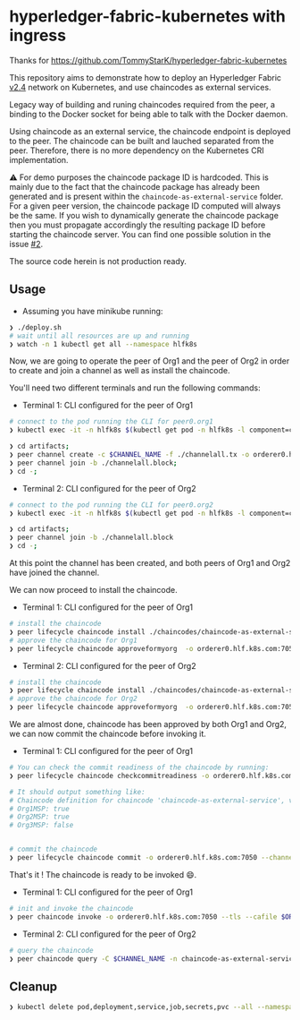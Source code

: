 # hyperledger-fabric-kubernetes with ingress

Thanks for https://github.com/TommyStarK/hyperledger-fabric-kubernetes

This repository aims to demonstrate how to deploy an Hyperledger Fabric [v2.4](https://hyperledger-fabric.readthedocs.io/en/release-2.4/) network on Kubernetes, and use chaincodes
as external services.

Legacy way of building and runing chaincodes required from the peer, a binding to the Docker socket for being able to
talk with the Docker daemon.

Using chaincode as an external service, the chaincode endpoint is deployed to the peer. The chaincode can be built and lauched separated from the peer. Therefore, there is no more dependency on the Kubernetes CRI implementation.

⚠️ For demo purposes the chaincode package ID is hardcoded. This is mainly due to the fact that the chaincode package has already been generated and is present within the `chaincode-as-external-service` folder. For a given peer version, the chaincode package ID computed will always be the same. If you wish to dynamically generate the chaincode package then you must propagate accordingly the resulting package ID before starting the chaincode server.
You can find one possible solution in the issue [#2](https://github.com/TommyStarK/hyperledger-fabric-kubernetes/issues/3#issuecomment-798954187).

The source code herein is not production ready.

## Usage

- Assuming you have minikube running:

```bash
❯ ./deploy.sh
# wait until all resources are up and running
❯ watch -n 1 kubectl get all --namespace hlfk8s
```

Now, we are going to operate the peer of Org1 and the peer of Org2 in order to create and join a channel as well as install the chaincode.

You'll need two different terminals and run the following commands:

- Terminal 1: CLI configured for the peer of Org1

```bash
# connect to the pod running the CLI for peer0.org1
❯ kubectl exec -it -n hlfk8s $(kubectl get pod -n hlfk8s -l component=cli.peer0.org1.hlf.k8s.com -o jsonpath="{.items[0].metadata.name}") -- bash

❯ cd artifacts;
❯ peer channel create -c $CHANNEL_NAME -f ./channelall.tx -o orderer0.hlf.k8s.com:7050 --tls --cafile $ORDERER_CA;
❯ peer channel join -b ./channelall.block;
❯ cd -;
```

- Terminal 2: CLI configured for the peer of Org2

```bash
# connect to the pod running the CLI for peer0.org2
❯ kubectl exec -it -n hlfk8s $(kubectl get pod -n hlfk8s -l component=cli.peer0.org2.hlf.k8s.com -o jsonpath="{.items[0].metadata.name}") -- bash

❯ cd artifacts;
❯ peer channel join -b ./channelall.block
❯ cd -;
```

At this point the channel has been created, and both peers of Org1 and Org2 have joined the channel.

We can now proceed to install the chaincode.

- Terminal 1: CLI configured for the peer of Org1

```bash
# install the chaincode
❯ peer lifecycle chaincode install ./chaincodes/chaincode-as-external-service/chaincode-as-external-service.tgz;
# approve the chaincode for Org1
❯ peer lifecycle chaincode approveformyorg  -o orderer0.hlf.k8s.com:7050 --tls --cafile $ORDERER_CA --channelID $CHANNEL_NAME --name chaincode-as-external-service --version 1.0 --init-required --package-id chaincode-as-external-service:33b295bb4ac3f8dead7bddb9e86315aa7b3729b76d6d53f9379ddba6db900f7f --sequence 1
```

- Terminal 2: CLI configured for the peer of Org2

```bash
# install the chaincode
❯ peer lifecycle chaincode install ./chaincodes/chaincode-as-external-service/chaincode-as-external-service.tgz;
# approve the chaincode for Org2
❯ peer lifecycle chaincode approveformyorg  -o orderer0.hlf.k8s.com:7050 --tls --cafile $ORDERER_CA --channelID $CHANNEL_NAME --name chaincode-as-external-service --version 1.0 --init-required --package-id chaincode-as-external-service:33b295bb4ac3f8dead7bddb9e86315aa7b3729b76d6d53f9379ddba6db900f7f --sequence 1
```

We are almost done, chaincode has been approved by both Org1 and Org2, we can now commit the chaincode before invoking it.

- Terminal 1: CLI configured for the peer of Org1

```bash
# You can check the commit readiness of the chaincode by running:
❯ peer lifecycle chaincode checkcommitreadiness -o orderer0.hlf.k8s.com:7050 --channelID $CHANNEL_NAME --tls --cafile $ORDERER_CA --name chaincode-as-external-service --version 1.0 --init-required --sequence 1

# It should output something like:
# Chaincode definition for chaincode 'chaincode-as-external-service', version '1.0', sequence '1' on channel 'channelall' approval status by org:
# Org1MSP: true
# Org2MSP: true
# Org3MSP: false


# commit the chaincode
❯ peer lifecycle chaincode commit -o orderer0.hlf.k8s.com:7050 --channelID $CHANNEL_NAME --name chaincode-as-external-service --version 1.0 --sequence 1 --init-required --tls --cafile $ORDERER_CA --peerAddresses peer0.org1.hlf.k8s.com:7051 --tlsRootCertFiles $CORE_PEER_TLS_ROOTCERT_FILE  --peerAddresses peer0.org2.hlf.k8s.com:7051 --tlsRootCertFiles /etc/hyperledger/fabric/crypto/peerOrganizations/org2.hlf.k8s.com/peers/peer0.org2.hlf.k8s.com/tls/ca.crt
```

That's it ! The chaincode is ready to be invoked :smile:.

- Terminal 1: CLI configured for the peer of Org1

```bash
# init and invoke the chaincode
❯ peer chaincode invoke -o orderer0.hlf.k8s.com:7050 --tls --cafile $ORDERER_CA -C $CHANNEL_NAME -n chaincode-as-external-service  --peerAddresses peer0.org1.hlf.k8s.com:7051 --tlsRootCertFiles $CORE_PEER_TLS_ROOTCERT_FILE  --peerAddresses peer0.org2.hlf.k8s.com:7051 --tlsRootCertFiles /etc/hyperledger/fabric/crypto/peerOrganizations/org2.hlf.k8s.com/peers/peer0.org2.hlf.k8s.com/tls/ca.crt --isInit -c '{"function":"Init","Args":[]}'
```

- Terminal 2: CLI configured for the peer of Org2

```bash
# query the chaincode
❯ peer chaincode query -C $CHANNEL_NAME -n chaincode-as-external-service -c '{"Args":["Query", "default-asset"]}'
```

## Cleanup

```bash
❯ kubectl delete pod,deployment,service,job,secrets,pvc --all --namespace hlf-k8s-com && kubectl delete pv local-volume
```

